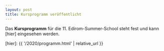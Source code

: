 ```yaml
---
layout: post
title: Kursprogramm veröffentlicht
---
```


Das **Kursprogramm** für die 11. Edirom-Summer-School steht fest und kann [hier] eingesehen werden.

[hier]: {{ '/2020/programm.html' | relative_url }}
